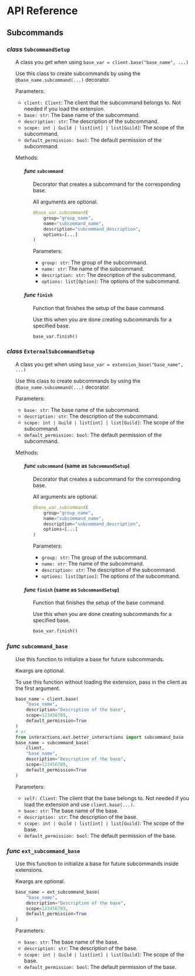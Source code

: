 # API Reference

## Subcommands

### *class* `SubcommandSetup`

<ul>

A class you get when using `base_var = client.base("base_name", ...)`

Use this class to create subcommands by using the `@base_name.subcommand(...)` decorator.

Parameters:

* `client: Client`: The client that the subcommand belongs to. Not needed if you load the extension.
* `base: str`: The base name of the subcommand.
* `description: str`: The description of the subcommand.
* `scope: int | Guild | list[int] | list[Guild]`: The scope of the subcommand.
* `default_permission: bool`: The default permission of the subcommand.

Methods:

<ul>

#### *func* `subcommand`

<ul>

Decorator that creates a subcommand for the corresponding base.

All arguments are optional.

```py
@base_var.subcommand(
    group="group_name",
    name="subcommand_name",
    description="subcommand_description",
    options=[...]
)
```

Parameters:

* `group: str`: The group of the subcommand.
* `name: str`: The name of the subcommand.
* `description: str`: The description of the subcommand.
* `options: list[Option]`: The options of the subcommand.

</ul>

#### *func* `finish`

<ul>

Function that finishes the setup of the base command.

Use this when you are done creating subcommands for a specified base.

```py
base_var.finish()
```

</ul>

</ul>

</ul>

### *class* `ExternalSubcommandSetup`

<ul>

A class you get when using `base_var = extension_base("base_name", ...)`

Use this class to create subcommands by using the `@base_name.subcommand(...)` decorator.

Parameters:

* `base: str`: The base name of the subcommand.
* `description: str`: The description of the subcommand.
* `scope: int | Guild | list[int] | list[Guild]`: The scope of the subcommand.
* `default_permission: bool`: The default permission of the subcommand.

Methods:

<ul>

#### *func* `subcommand` (same as `SubcommandSetup`)

<ul>

Decorator that creates a subcommand for the corresponding base.

All arguments are optional.

```py
@base_var.subcommand(
    group="group_name",
    name="subcommand_name",
    description="subcommand_description",
    options=[...]
)
```

Parameters:

* `group: str`: The group of the subcommand.
* `name: str`: The name of the subcommand.
* `description: str`: The description of the subcommand.
* `options: list[Option]`: The options of the subcommand.

</ul>

#### *func* `finish` (same as `SubcommandSetup`)

<ul>

Function that finishes the setup of the base command.

Use this when you are done creating subcommands for a specified base.

```py
base_var.finish()
```

</ul>

</ul>

</ul>

### *func* `subcommand_base`

<ul>

Use this function to initialize a base for future subcommands.

Kwargs are optional.

To use this function without loading the extension, pass in the client as the first argument.

```py
base_name = client.base(
    "base_name",
    description="Description of the base",
    scope=123456789,
    default_permission=True
)
# or
from interactions.ext.better_interactions import subcommand_base
base_name = subcommand_base(
    client,
    "base_name",
    description="Description of the base",
    scope=123456789,
    default_permission=True
)
```

Parameters:

* `self: Client`: The client that the base belongs to. Not needed if you load the extension and use `client.base(...)`.
* `base: str`: The base name of the base.
* `description: str`: The description of the base.
* `scope: int | Guild | list[int] | list[Guild]`: The scope of the base.
* `default_permission: bool`: The default permission of the base.

</ul>

### *func* `ext_subcommand_base`

<ul>

Use this function to initialize a base for future subcommands inside extensions.

Kwargs are optional.

```py
base_name = ext_subcommand_base(
    "base_name",
    description="Description of the base",
    scope=123456789,
    default_permission=True
)
```

Parameters:

* `base: str`: The base name of the base.
* `description: str`: The description of the base.
* `scope: int | Guild | list[int] | list[Guild]`: The scope of the base.
* `default_permission: bool`: The default permission of the base.

</ul>
